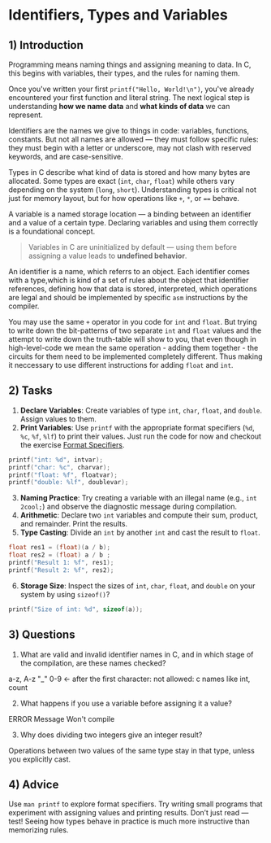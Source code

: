 <!---
{
  "id": "61354751-6887-4761-9ef0-ca25d237cf1c",
  "depends_on": [],
  "author": "Stephan Bökelmann",
  "first_used": "2025-05-19",
  "keywords": ["types","identifier","type-system"]
}
--->
# Identifiers, Types and Variables

## 1) Introduction
Programming means naming things and assigning meaning to data. In C, this begins with variables, their types, and the rules for naming them.

Once you've written your first `printf("Hello, World!\n")`, you've already encountered your first function and literal string. The next logical step is understanding **how we name data** and **what kinds of data** we can represent.

Identifiers are the names we give to things in code: variables, functions, constants. But not all names are allowed — they must follow specific rules: they must begin with a letter or underscore, may not clash with reserved keywords, and are case-sensitive.

Types in C describe what kind of data is stored and how many bytes are allocated. Some types are exact (`int`, `char`, `float`) while others vary depending on the system (`long`, `short`). Understanding types is critical not just for memory layout, but for how operations like `+`, `*`, or `==` behave.

A variable is a named storage location — a binding between an identifier and a value of a certain type. Declaring variables and using them correctly is a foundational concept.

> Variables in C are uninitialized by default — using them before assigning a value leads to **undefined behavior**.

An identifier is a name, which referrs to an object. Each identifier comes with a type,which is kind of a set of rules about the object that identifier references, defining how that data is stored, interpreted, which operations are legal and should be implemented by specific `asm` instructions by the compiler. 

You may use the same `+` operator in you code for `int` and `float`. But trying to write down the bit-patterns of two separate `int` and `float` values and the attempt to write down the truth-table will show to you, that even though in high-level-code we mean the same operation - adding them together - the circuits for them need to be implemented completely different. Thus making it neccessary to use different instructions for adding `float` and `int`.


## 2) Tasks
1. **Declare Variables**: Create variables of type `int`, `char`, `float`, and `double`. Assign values to them.
2. **Print Variables**: Use `printf` with the appropriate format specifiers (`%d`, `%c`, `%f`, `%lf`) to print their values. Just run the code for now and checkout the exercise [Format Specifiers](https://github.com/STEMgraph/fa0f19fa-c579-4183-9496-0eaa4251dfd4).
```C
printf("int: %d", intvar);
printf("char: %c", charvar);
printf("float: %f", floatvar);
printf("double: %lf", doublevar);
```
3. **Naming Practice**: Try creating a variable with an illegal name (e.g., `int 2cool;`) and observe the diagnostic message during compilation.
4. **Arithmetic**: Declare two `int` variables and compute their sum, product, and remainder. Print the results.
5. **Type Casting**: Divide an `int` by another `int` and cast the result to `float`. 
```C
float res1 = (float)(a / b);
float res2 = (float) a / b ;
printf("Result 1: %f", res1);
printf("Result 2: %f", res2);
```
6. **Storage Size**: Inspect the sizes of `int`, `char`, `float`, and `double` on your system by using  `sizeof()`?
```C
printf("Size of int: %d", sizeof(a));
```

## 3) Questions
1. What are valid and invalid identifier names in C, and in which stage of the compilation, are these names checked?

a-z, A-z "_" 0-9 <- after the first character:
not allowed: c names like int, count

2. What happens if you use a variable before assigning it a value?

ERROR Message
Won't compile

3. Why does dividing two integers give an integer result?

Operations between two values of the same type stay in that type, unless you explicitly cast.


## 4) Advice
Use `man printf` to explore format specifiers. Try writing small programs that experiment with assigning values and printing results. Don’t just read — test! Seeing how types behave in practice is much more instructive than memorizing rules.

